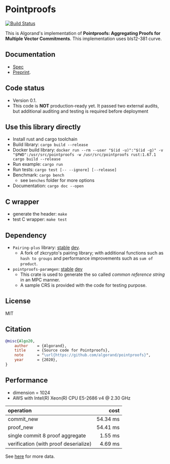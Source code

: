
<!--
CREDIT: http://patorjk.com/software/taag
         _____  .__                                          .___
        /  _  \ |  |    ____   ________________    ____    __| _/
       /  /_\  \|  |   / ___\ /  _ \_  __ \__  \  /    \  / __ |
      /    |    \  |__/ /_/  >  <_> )  | \// __ \|   |  \/ /_/ |
      \____|__  /____/\___  / \____/|__|  (____  /___|  /\____ |
            \/     /_____/                   \/     \/      \/

      __________      .__        __                              _____       
      \______   \____ |__| _____/  |______________  ____   _____/ ____\______
       |     ___/  _ \|  |/    \   __\____ \_  __ \/  _ \ /  _ \   __\/  ___/
       |    |  (  <_> )  |   |  \  | |  |_> >  | \(  <_> |  <_> )  |  \___ \
       |____|   \____/|__|___|  /__| |   __/|__|   \____/ \____/|__| /____  >
                              \/     |__|                                 \/
-->


# Pointproofs
[![Build Status](https://travis-ci.com/algorand/pointproofs.svg?branch=master)](https://travis-ci.com/algorand/pointproofs)

This is Algorand's implementation of __Pointproofs: Aggregating Proofs for Multiple Vector Commitments__.
This implementation uses bls12-381 curve.


## Documentation
* [Spec](https://github.com/algorand/pointproofs/blob/master/SPEC.md)
* [Preprint](https://eprint.iacr.org/2020/419).


## Code status

* Version 0.1.
* This code is __NOT__ production-ready yet. It passed two external audits, but additional auditing and testing is required before deployment

## Use this library directly
* Install rust and cargo toolchain
* Build library: `cargo build --release`
* Docker build library: `docker run --rm --user "$(id -u)":"$(id -g)" -v "$PWD":/usr/src/pointproofs -w /usr/src/pointproofs rust:1.67.1 cargo build --release`
* Run example: `cargo run`
* Run tests: `cargo test [-- --ignore] [--release]`
* Benchmark: `cargo bench`
  * see `benches` folder for more options
* Documentation: `cargo doc --open`

## C wrapper
* generate the header: `make`
* test C wrapper: `make test`

## Dependency
* `Pairing-plus` library: [stable](https://crates.io/crates/pairing-plus) [dev](https://github.com/algorand/pairing-plus).
  * A fork of zkcrypto's pairing library; with additional functions such as `hash to groups`
  and performance improvements such as `sum of product`.
* `pointproofs-paramgen`: [stable](TBD) [dev](https://github.com/algorand/pointproofs-paramgen)
  * This crate is used to generate the so called _common reference string_ in an MPC manner.
  * A sample CRS is provided with the code for testing purpose.

## License

MIT


## Citation

``` bibtex
@misc{Algo20,
    author    = {Algorand},
    title     = {Source code for Pointproofs},
    note      = "\url{https://github.com/algorand/pointproofs}",
    year      = {2020},
}
```



## Performance
* dimension = 1024
* AWS with Intel(R) Xeon(R) CPU E5-2686 v4 @ 2.30 GHz

|operation | cost|
|:---|---:|
| commit_new | 54.34 ms|
| proof_new | 54.41 ms |
| single commit 8 proof aggregate | 1.55 ms |
| verification (with proof deserialize) |  4.69 ms |


See [here](https://github.com/algorand/pointproofs/blob/master/benchmark.md) for more data.
